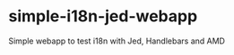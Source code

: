 simple-i18n-jed-webapp
======================

Simple webapp to test i18n with Jed, Handlebars and AMD
